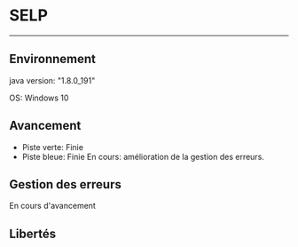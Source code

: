# SELP
------
## Environnement
java version: "1.8.0_191"

OS: Windows 10

## Avancement

- Piste verte: Finie
- Piste bleue: Finie
En cours: amélioration de la gestion des erreurs.

## Gestion des erreurs

En cours d'avancement

## Libertés

